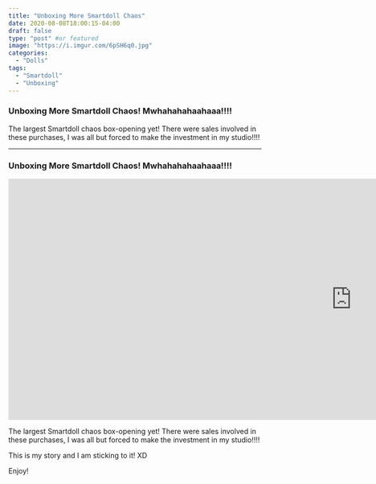 ```yaml
---
title: "Unboxing More Smartdoll Chaos"
date: 2020-08-08T18:00:15-04:00
draft: false
type: "post" #or featured
image: "https://i.imgur.com/6pSH6q0.jpg"
categories: 
  - "Dolls"
tags:
  - "Smartdoll"
  - "Unboxing"
---
```


### Unboxing More Smartdoll Chaos! Mwhahahahaahaaa!!!!

The largest Smartdoll chaos box-opening yet! There were sales involved in these purchases, I was all but forced to make the investment in my studio!!!!

---

### Unboxing More Smartdoll Chaos! Mwhahahahaahaaa!!!!

<iframe width="1366" height="480" src="https://www.youtube.com/embed/LhyuYBm5g6A" frameborder="0" allow="accelerometer; autoplay; encrypted-media; gyroscope; picture-in-picture" allowfullscreen></iframe>


The largest Smartdoll chaos box-opening yet! There were sales involved in these purchases, I was all but forced to make the investment in my studio!!!!

This is my story and I am sticking to it! XD

Enjoy!
